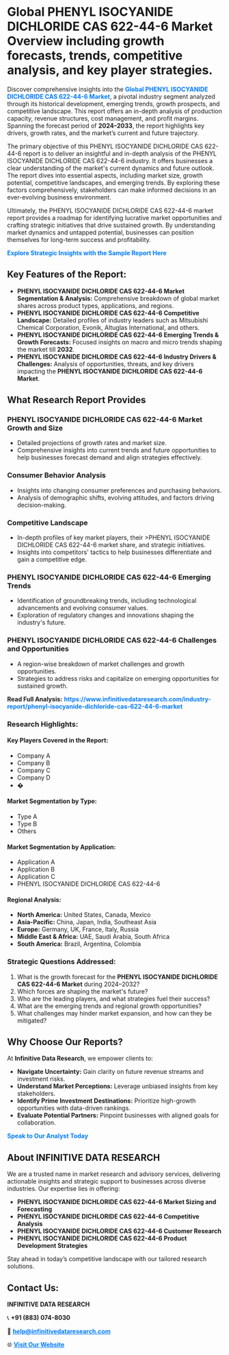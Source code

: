 <h1>Global PHENYL ISOCYANIDE DICHLORIDE CAS 622-44-6 Market Overview including growth forecasts, trends, competitive analysis, and key player strategies.</h1>
<p>
Discover comprehensive insights into the 
<a href="https://www.infinitivedataresearch.com/industry-report/phenyl-isocyanide-dichloride-cas-622-44-6-market" rel="dofollow" style="color: #007BFF; text-decoration: none;"><strong>Global PHENYL ISOCYANIDE DICHLORIDE CAS 622-44-6 Market</strong></a>, a pivotal industry segment analyzed through its historical development, emerging trends, growth prospects, and competitive landscape. This report offers an in-depth analysis of production capacity, revenue structures, cost management, and profit margins. Spanning the forecast period of <strong>2024–2033</strong>, the report highlights key drivers, growth rates, and the market’s current and future trajectory.
</p>
<p>
The primary objective of this PHENYL ISOCYANIDE DICHLORIDE CAS 622-44-6 report is to deliver an insightful and in-depth analysis of the PHENYL ISOCYANIDE DICHLORIDE CAS 622-44-6 industry. It offers businesses a clear understanding of the market's current dynamics and future outlook. The report dives into essential aspects, including market size, growth potential, competitive landscapes, and emerging trends. By exploring these factors comprehensively, stakeholders can make informed decisions in an ever-evolving business environment.
</p>
<p>
Ultimately, the PHENYL ISOCYANIDE DICHLORIDE CAS 622-44-6 market report provides a roadmap for identifying lucrative market opportunities and crafting strategic initiatives that drive sustained growth. By understanding market dynamics and untapped potential, businesses can position themselves for long-term success and profitability.
</p>
<p>
<a href="https://www.infinitivedataresearch.com/request-sample/reportId=111349" style="color: #007BFF; text-decoration: none;"><strong>Explore Strategic Insights with the Sample Report Here</strong></a>
</p>

<h2>Key Features of the Report:</h2>
<ul>
<li><strong>PHENYL ISOCYANIDE DICHLORIDE CAS 622-44-6 Market Segmentation & Analysis:</strong> Comprehensive breakdown of global market shares across product types, applications, and regions.</li>
<li><strong>PHENYL ISOCYANIDE DICHLORIDE CAS 622-44-6 Competitive Landscape:</strong> Detailed profiles of industry leaders such as Mitsubishi Chemical Corporation, Evonik, Altuglas International, and others.</li>
<li><strong>PHENYL ISOCYANIDE DICHLORIDE CAS 622-44-6 Emerging Trends & Growth Forecasts:</strong> Focused insights on macro and micro trends shaping the market till <strong>2032</strong>.</li>
<li><strong>PHENYL ISOCYANIDE DICHLORIDE CAS 622-44-6 Industry Drivers & Challenges:</strong> Analysis of opportunities, threats, and key drivers impacting the <strong>PHENYL ISOCYANIDE DICHLORIDE CAS 622-44-6 Market</strong>.</li>
</ul>

<h2>What Research Report Provides</h2>
<h3>PHENYL ISOCYANIDE DICHLORIDE CAS 622-44-6 Market Growth and Size</h3>
<ul>
<li>Detailed projections of growth rates and market size.</li>
<li>Comprehensive insights into current trends and future opportunities to help businesses forecast demand and align strategies effectively.</li>
</ul>

<h3>Consumer Behavior Analysis</h3>
<ul>
<li>Insights into changing consumer preferences and purchasing behaviors.</li>
<li>Analysis of demographic shifts, evolving attitudes, and factors driving decision-making.</li>
</ul>

<h3>Competitive Landscape</h3>
<ul>
<li>In-depth profiles of key market players, their >PHENYL ISOCYANIDE DICHLORIDE CAS 622-44-6 market share, and strategic initiatives.</li>
<li>Insights into competitors' tactics to help businesses differentiate and gain a competitive edge.</li>
</ul>

<h3>PHENYL ISOCYANIDE DICHLORIDE CAS 622-44-6 Emerging Trends</h3>
<ul>
<li>Identification of groundbreaking trends, including technological advancements and evolving consumer values.</li>
<li>Exploration of regulatory changes and innovations shaping the industry's future.</li>
</ul>

<h3>PHENYL ISOCYANIDE DICHLORIDE CAS 622-44-6 Challenges and Opportunities</h3>
<ul>
<li>A region-wise breakdown of market challenges and growth opportunities.</li>
<li>Strategies to address risks and capitalize on emerging opportunities for sustained growth.</li>
</ul>
<p><strong>Read Full Analysis:</strong> <a href="https://www.infinitivedataresearch.com/industry-report/phenyl-isocyanide-dichloride-cas-622-44-6-market" rel="dofollow" style="color: #007BFF; text-decoration: none;"><strong>https://www.infinitivedataresearch.com/industry-report/phenyl-isocyanide-dichloride-cas-622-44-6-market</strong></a></p>
<h3>Research Highlights:</h3>
<h4>Key Players Covered in the Report:</h4>
<ul><li>Company A</li><li>Company B</li><li>Company C</li><li>Company D</li><li>�</li></ul>
<h4>Market Segmentation by Type:</h4>
<ul><li>Type A</li><li>Type B</li><li>Others</li></ul>
<h4>Market Segmentation by Application:</h4>
<ul><li>Application A</li><li>Application B</li><li>Application C</li><li>PHENYL ISOCYANIDE DICHLORIDE CAS 622-44-6</li></ul>

<h4>Regional Analysis:</h4>
<ul>
<li><strong>North America:</strong> United States, Canada, Mexico</li>
<li><strong>Asia-Pacific:</strong> China, Japan, India, Southeast Asia</li>
<li><strong>Europe:</strong> Germany, UK, France, Italy, Russia</li>
<li><strong>Middle East & Africa:</strong> UAE, Saudi Arabia, South Africa</li>
<li><strong>South America:</strong> Brazil, Argentina, Colombia</li>
</ul>

<h3>Strategic Questions Addressed:</h3>
<ol>
<li>What is the growth forecast for the <strong>PHENYL ISOCYANIDE DICHLORIDE CAS 622-44-6 Market</strong> during 2024–2032?</li>
<li>Which forces are shaping the market's future?</li>
<li>Who are the leading players, and what strategies fuel their success?</li>
<li>What are the emerging trends and regional growth opportunities?</li>
<li>What challenges may hinder market expansion, and how can they be mitigated?</li>
</ol>

<h2>Why Choose Our Reports?</h2>
<p>At <strong>Infinitive Data Research</strong>, we empower clients to:</p>
<ul>
<li><strong>Navigate Uncertainty:</strong> Gain clarity on future revenue streams and investment risks.</li>
<li><strong>Understand Market Perceptions:</strong> Leverage unbiased insights from key stakeholders.</li>
<li><strong>Identify Prime Investment Destinations:</strong> Prioritize high-growth opportunities with data-driven rankings.</li>
<li><strong>Evaluate Potential Partners:</strong> Pinpoint businesses with aligned goals for collaboration.</li>
</ul>
<p><a href="https://www.infinitivedataresearch.com/industry-report/phenyl-isocyanide-dichloride-cas-622-44-6-market" rel="dofollow" style="color: #007BFF; text-decoration: none;"><strong>Speak to Our Analyst Today</strong></a></p>

<h2>About INFINITIVE DATA RESEARCH</h2>
<p>We are a trusted name in market research and advisory services, delivering actionable insights and strategic support to businesses across diverse industries. Our expertise lies in offering:</p>
<ul>
<li><strong>PHENYL ISOCYANIDE DICHLORIDE CAS 622-44-6 Market Sizing and Forecasting</strong></li>
<li><strong>PHENYL ISOCYANIDE DICHLORIDE CAS 622-44-6 Competitive Analysis</strong></li>
<li><strong>PHENYL ISOCYANIDE DICHLORIDE CAS 622-44-6 Customer Research</strong></li>
<li><strong>PHENYL ISOCYANIDE DICHLORIDE CAS 622-44-6 Product Development Strategies</strong></li>
</ul>
<p>Stay ahead in today’s competitive landscape with our tailored research solutions.</p>

<h2>Contact Us:</h2>
<p><strong>INFINITIVE DATA RESEARCH</strong></p>
<p>📞 <strong>+91 (883) 074-8030</strong></p>
<p>📧 <strong><a href="mailto:help@infinitivedataresearch.com" style="color: #007BFF;">help@infinitivedataresearch.com</a></strong></p>
<p>🌐 <strong><a href="https://www.infinitivedataresearch.com" rel="dofollow" style="color: #007BFF;">Visit Our Website</a></strong></p>